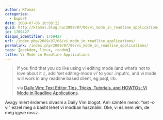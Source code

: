 ```yaml
---
author: KTamas
categories:
  - Export
date: 2009-07-06 10:09:22
guid: http://ktamas.blog.hu/2009/07/06/vi_mode_in_readline_applications
id: 1769427
disqus_identifier: 1769427
url: /index.php/2009/07/06/vi_mode_in_readline_applications/
permalink: /index.php/2009/07/06/vi_mode_in_readline_applications/
tags: [geekdom, linux, random]
title: Vi Mode in Readline Applications
---
```


> If you find that you do like using vi editing mode (and what&#8217;s not to love about it :), add &#8216;set editing-mode vi&#8217; to your .inputrc, and vi mode will work in any readline based client, eg psql, irb. 
> 
> via [Daily Vim: Text Editor Tips, Tricks, Tutorials, and HOWTOs: Vi Mode in Readline Applications](http://dailyvim.blogspot.com/2009/06/vi-mode-in-readline-applications.html).

Avagy miért érdemes olvasni a Daily Vim blogot. Ami szintén menő: &#8220;set -o vi&#8221; ezzel meg a basht lehet vi módban használni. Oké, vi és nem vim, de még ígyse rossz.

